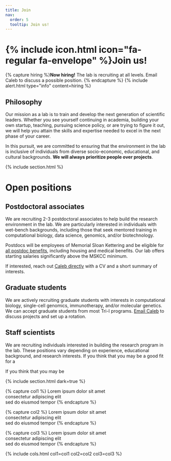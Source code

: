 ```yaml
---
title: Join
nav:
  order: 5
  tooltip: Join us!
---
```


# {% include icon.html icon="fa-regular fa-envelope" %}Join us!


{% capture hiring %}**Now hiring!**  The lab is recruiting at all levels. Email Caleb to discuss a possible position. {% endcapture %}
{% include alert.html type="info" content=hiring %}

## Philosophy

Our mission as a lab is to train and develop the next generation of scientific leaders. 
Whether you see yourself continuing in academia, building your own startup, teaching, 
pursuing science policy, or are trying to figure it out, we will help you attain
the skills and expertise needed to excel in the next phase of your career. 

In this pursuit, we are committed to ensuring that the environment in the lab is inclusive of individuals
from diverse socio-economic, educational, and cultural backgrounds. 
**We will always prioritize people over projects**. 



{% include section.html %}

# Open positions

## Postdoctoral associates

We are recruiting 2-3 postdoctoral associates to help build the research environment in the lab.
We are particularly interested in individuals with wet-bench 
backgrounds, including those that seek mentored training in computational biology,
data science, genomics, and/or biotechnology. 

Postdocs will be employees of Memorial Sloan Kettering and be eligible for 
[all postdoc benefits](https://www.mskcc.org/education-training/postdoctoral/resources-postdocs/compensation-benefits-resources), 
including housing and medical benefits. Our lab offers starting salaries significantly above the MSKCC minimum. 


If interested, reach out [Caleb directly](mailto:caleb.lareau@gmail.com) with a CV and a short summary of interests.


## Graduate students

We are actively recruiting graduate students with interests in computational biology,
single-cell genomics, immunotherapy, and/or molecular genetics. We can accept graduate students
from most Tri-I programs. [Email Caleb](mailto:caleb.lareau@gmail.com) to discuss projects and set up a rotation. 


## Staff scientists

We are recruiting individuals interested in building the research program in the lab. 
These positions vary depending on experience, educational background, and research interests. 
If you think that you may be a good fit for a 

If you think that you may be 

{% include section.html dark=true %}

{% capture col1 %}
Lorem ipsum dolor sit amet  
consectetur adipiscing elit  
sed do eiusmod tempor
{% endcapture %}

{% capture col2 %}
Lorem ipsum dolor sit amet  
consectetur adipiscing elit  
sed do eiusmod tempor
{% endcapture %}

{% capture col3 %}
Lorem ipsum dolor sit amet  
consectetur adipiscing elit  
sed do eiusmod tempor
{% endcapture %}

{% include cols.html col1=col1 col2=col2 col3=col3 %}
